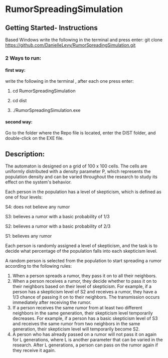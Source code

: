# RumorSpreadingSimulation

## Getting Started- Instructions
Based Windows
write the following in the terminal and press enter:
git clone https://github.com/DanielleLevy/RumorSpreadingSimulation.git
### 2 Ways to run:
#### first way:

write the following in the terminal , after each one press enter:

1. cd RumorSpreadingSimulation
2. cd dist

3. ./RumorSpreadingSimulation.exe


#### second way:

Go to the folder where the Repo file is located, enter the DIST folder, and double-click on the EXE file.

## Description:
The automaton is designed on a grid of 100 x 100 cells. The cells are uniformly distributed with a density parameter P, which represents the population density and can be varied throughout the research to study its effect on the system's behavior.


Each person in the population has a level of skepticism, which is defined as one of four levels:


S4: does not believe any rumor

S3: believes a rumor with a basic probability of 1/3

S2: believes a rumor with a basic probability of 2/3

S1: believes any rumor

Each person is randomly assigned a level of skepticism, and the task is to decide what percentage of the population falls into each skepticism level.


A random person is selected from the population to start spreading a rumor according to the following rules:


1. When a person spreads a rumor, they pass it on to all their neighbors.
2. When a person receives a rumor, they decide whether to pass it on to their neighbors based on their level of skepticism. For example, if a person has a skepticism level of S2 and receives a rumor, they have a 1/3 chance of passing it on to their neighbors. The transmission occurs immediately after receiving the rumor.
3. If a person receives the same rumor from at least two different neighbors in the same generation, their skepticism level temporarily decreases. For example, if a person has a basic skepticism level of S3 and receives the same rumor from two neighbors in the same generation, their skepticism level will temporarily become S2.
4. A person who has already passed on a rumor will not pass it on again for L generations, where L is another parameter that can be varied in the research.
After L generations, a person can pass on the rumor again if they receive it again.

